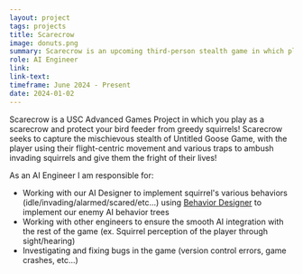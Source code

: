 ```yaml
---
layout: project
tags: projects
title: Scarecrow
image: donuts.png
summary: Scarecrow is an upcoming third-person stealth game in which play as a scarecrow and protect your bird feeder from greedy squirrels!
role: AI Engineer
link:
link-text:
timeframe: June 2024 - Present
date: 2024-01-02
---
```

<div class = "textspace mt-8">
<p class = "">Scarecrow is a USC Advanced Games Project in which you play as a scarecrow and protect your bird feeder from greedy squirrels! Scarecrow seeks to capture the mischievous stealth of Untitled Goose Game, with the player using their flight-centric movement and various traps to ambush invading squirrels and give them the fright of their lives!</p>
</div>

<div class = "textspace-no-margin my-8">
<p>As an <span class = "highlight">AI Engineer</span> I am responsible for:</p>
<ul class = "list-disc ml-4">
    <li>Working with our AI Designer to implement squirrel's various behaviors (idle/invading/alarmed/scared/etc...) using <a href = "https://shorturl.at/JAcK4" class = "highlight underline hover:text-red-800">Behavior Designer</a> to implement our enemy AI behavior trees</li>
    <li>Working with other engineers to ensure the smooth AI integration with the rest of the game  (ex. Squirrel perception of the player through sight/hearing)</li>
    <li>Investigating and fixing bugs in the game (version control errors, game crashes, etc...) </li>
</ul>
</div>
